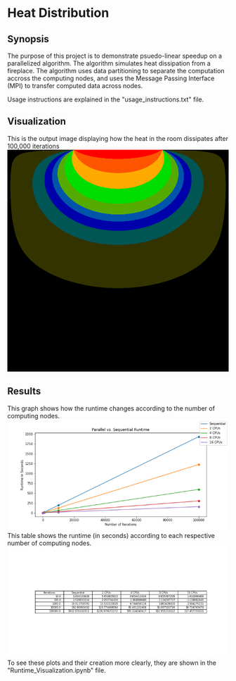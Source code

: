 
<h1>Heat Distribution</h1>

<h2>Synopsis</h2>
<p>
  The purpose of this project is to demonstrate psuedo-linear speedup on a parallelized algorithm. 
  The algorithm simulates heat dissipation from a fireplace. The algorithm uses data partitioning
  to separate the computation accross the computing nodes, and uses the Message Passing Interface 
  (MPI) to transfer computed data across nodes. 
</p>

<p>
  Usage instructions are explained in the "usage_instructions.txt" file. 
</p>

<h2>Visualization</h2>
<body>
  This is the output image displaying how the heat in the room dissipates after 100,000 iterations
  <img src="Images/Parallel/as2_par_100000.png" alt="100k Image">
</body>

<h2>Results</h2>
<body>
  This graph shows how the runtime changes according to the number of computing nodes. 
  <img src="Runtime-Plot.png" alt="Runtime Plot">
</body>

<body>
  This table shows the runtime (in seconds) according to each respective number of computing nodes.
  <img src="Runtime-Table.png" alt="Runtime Table">
</body>

<body>
  To see these plots and their creation more clearly, they are shown in the "Runtime_Visualization.ipynb" file. 
</body>
